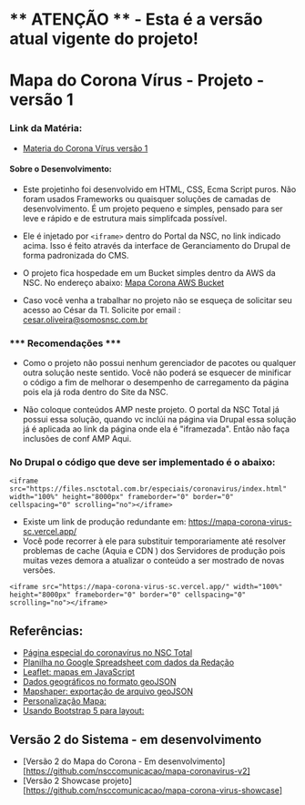 # ** ATENÇÃO ** - Esta é a versão atual vigente do projeto!
# Mapa do Corona Vírus - Projeto - versão 1
### Link da Matéria:
- [Materia do Corona Vírus versão 1][materia]

[materia]: https://www.nsctotal.com.br/coronavirus/mapa-de-evolucao-do-virus

#### Sobre o Desenvolvimento:
- Este projetinho foi desenvolvido em HTML, CSS, Ecma Script puros. Não foram usados Frameworks ou quaisquer soluções de camadas de desenvolvimento. É um projeto pequeno e simples, pensado para ser leve e rápido e de estrutura mais simplifcada possível. 

- Ele é injetado por `<iframe>` dentro do Portal da NSC, no link indicado acima. Isso é feito através da interface de Geranciamento do Drupal de forma padronizada do CMS. 

- O projeto fica hospedade em um Bucket simples dentro da AWS da NSC. No endereço abaixo:
[Mapa Corona AWS Bucket](https://s3.console.aws.amazon.com/s3/buckets/nsc-total?region=sa-east-1&prefix=especiais/coronavirus/)

- Caso você venha a trabalhar no projeto não se esqueça de solicitar seu acesso ao César da TI. Solicite por email : [cesar.oliveira@somosnsc.com.br](cesar.oliveira@somosnsc.com.br)

### *** Recomendações ***
- Como o projeto não possui nenhum gerenciador de pacotes ou qualquer outra solução neste sentido. Você não poderá se esquecer de minificar o código a fim de melhorar o desempenho de carregamento da página pois ela já roda dentro do Site da NSC. 

- Não coloque conteúdos AMP neste projeto. O portal da NSC Total já possui essa solução, quando vc inclúi na página via Drupal essa solução já é aplicada ao link da página onde ela é "iframezada". Então não faça inclusões de conf AMP Aqui. 

### No Drupal o código que deve ser implementado é o abaixo:
``` <iframe src="https://files.nsctotal.com.br/especiais/coronavirus/index.html" width="100%" height="8000px" frameborder="0" border="0" cellspacing="0" scrolling="no"></iframe> ```

- Existe um link de produção redundante em: https://mapa-corona-virus-sc.vercel.app/
- Você pode recorrer à ele para substituir temporariamente até resolver problemas de cache (Aquia e CDN ) dos Servidores de produção pois muitas vezes demora a atualizar o conteúdo a ser mostrado de novas versões. 

``` <iframe src="https://mapa-corona-virus-sc.vercel.app/" width="100%" height="8000px" frameborder="0" border="0" cellspacing="0" scrolling="no"></iframe> ```




## Referências:
- [Página especial do coronavírus no NSC Total][coronavirus]
- [Planilha no Google Spreadsheet com dados da Redação][spreadsheet]
- [Leaflet: mapas em JavaScript][leaflet]
- [Dados geográficos no formato geoJSON][geojson]
- [Mapshaper: exportação de arquivo geoJSON][mapshaper]
- [Personalização Mapa: ][personalizacao]
- [Usando Bootstrap 5 para layout: ][bs5]

[coronavirus]: https://www.nsctotal.com.br/coronavirus
[leaflet]: https://leafletjs.com/examples/choropleth/
[geojson]: https://leafletjs.com/examples/geojson/
[mapshaper]: https://mapshaper.org/
[spreadsheet]: https://docs.google.com/spreadsheets/d/18aj1TPYZxwEwxRvqdXj-hgJpQda2A1ny9S0QaIHBp-o/edit#gid=0
[personalizacao]: https://leafletjs.com/reference-1.6.0.html#control
[bs5]: https://getbootstrap.com/


## Versão 2 do Sistema - em desenvolvimento

- [Versão 2 do Mapa do Corona - Em desenvolvimento][https://github.com/nsccomunicacao/mapa-coronavirus-v2]
- [Versão 2 Showcase projeto][https://github.com/nsccomunicacao/mapa-corona-virus-showcase]
